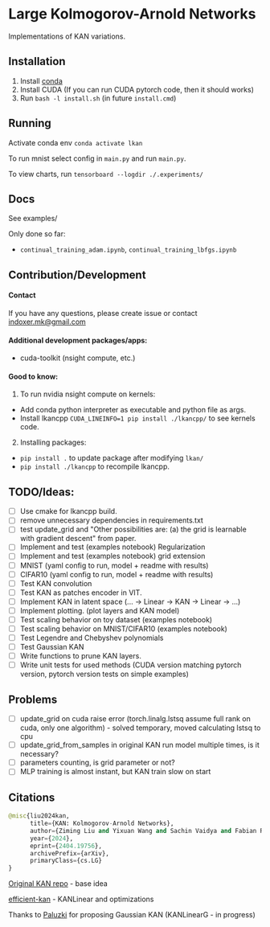 # Large Kolmogorov-Arnold Networks
Implementations of KAN variations.

## Installation
1. Install [conda](https://conda.io/projects/conda/en/latest/user-guide/install/index.html)
2. Install CUDA (If you can run CUDA pytorch code, then it should works)
3. Run `bash -l install.sh` (in future `install.cmd`)

## Running

Activate conda env `conda activate lkan`

To run mnist select config in `main.py` and run `main.py`.

To view charts, run `tensorboard --logdir ./.experiments/`

## Docs

See examples/

Only done so far:

- `continual_training_adam.ipynb`, `continual_training_lbfgs.ipynb`

## Contribution/Development

#### Contact
If you have any questions, please create issue or contact indoxer.mk@gmail.com

#### Additional development packages/apps:
- cuda-toolkit (nsight compute, etc.)

#### Good to know:
1. To run nvidia nsight compute on kernels:
- Add conda python interpreter as executable and python file as args.
- Install lkancpp `CUDA_LINEINFO=1 pip install ./lkancpp/` to see kernels code.
2. Installing packages:
- `pip install .` to update package after modifying `lkan/`
- `pip install ./lkancpp` to recompile lkancpp.


## TODO/Ideas:
- [ ] Use cmake for lkancpp build.
- [ ] remove unnecessary dependencies in requirements.txt
- [ ] test update_grid and "Other possibilities are: (a) the grid is learnable with gradient descent" from paper. 
- [ ] Implement and test (examples notebook) Regularization
- [ ] Implement and test (examples notebook) grid extension
- [ ] MNIST (yaml config to run, model + readme with results)
- [ ] CIFAR10 (yaml config to run, model + readme with results)
- [ ] Test KAN convolution
- [ ] Test KAN as patches encoder in VIT.
- [ ] Implement KAN in latent space (... -> Linear -> KAN -> Linear -> ...)
- [ ] Implement plotting. (plot layers and KAN model)
- [ ] Test scaling behavior on toy dataset (examples notebook)
- [ ] Test scaling behavior on MNIST/CIFAR10 (examples notebook)
- [ ] Test Legendre and Chebyshev polynomials
- [ ] Test Gaussian KAN
- [ ] Write functions to prune KAN layers.
- [ ] Write unit tests for used methods (CUDA version matching pytorch version, pytorch version tests on simple examples)

## Problems
- [ ] update_grid on cuda raise error (torch.linalg.lstsq assume full rank on cuda, only one algorithm) - solved temporary, moved calculating lstsq to cpu
- [ ] update_grid_from_samples in original KAN run model multiple times, is it necessary? 
- [ ] parameters counting, is grid parameter or not?
- [ ] MLP training is almost instant, but KAN train slow on start

## Citations
```python
@misc{liu2024kan,
      title={KAN: Kolmogorov-Arnold Networks}, 
      author={Ziming Liu and Yixuan Wang and Sachin Vaidya and Fabian Ruehle and James Halverson and Marin Soljačić and Thomas Y. Hou and Max Tegmark},
      year={2024},
      eprint={2404.19756},
      archivePrefix={arXiv},
      primaryClass={cs.LG}
}
```
[Original KAN repo](https://github.com/KindXiaoming/pykan) - base idea

[efficient-kan](https://github.com/Blealtan/efficient-kan) - KANLinear and optimizations

Thanks to [Paluzki](https://github.com/paluzki) for proposing Gaussian KAN (KANLinearG - in progress)


